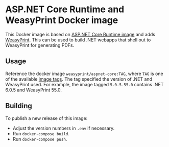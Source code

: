 # ASP.NET Core Runtime and WeasyPrint Docker image

This Docker image is based on [ASP.NET Core Runtime image](https://hub.docker.com/_/microsoft-dotnet-aspnet/) and adds [WeasyPrint](https://weasyprint.org/). This can be used to build .NET webapps that shell out to WeasyPrint for generating PDFs.

## Usage

Reference the docker image `weasyprint/aspnet-core:TAG`, where `TAG` is one of the available [image tags](https://hub.docker.com/r/weasyprint/aspnet-core/tags). The tag specified the version of .NET and WeasyPrint used. For example, the image tagged `5.0.5-55.0` contains .NET 6.0.5 and WeasyPrint 55.0.

## Building

To publish a new release of this image:

- Adjust the version numbers in `.env` if necessary.
- Run `docker-compose build`.
- Run `docker-compose push`.
